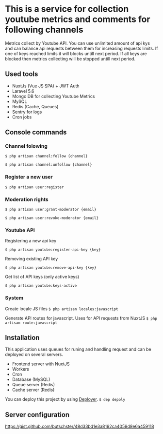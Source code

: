 # This is a service for collection youtube metrics and comments for following channels

Metrics collect by Youtube API. You can use unlimited amount of api kys and can balance api requests between them for increasing requests limits. If one of keys reached limits it will blocks untill next period. If all keys are blocked then metrics collecting will be stopped untill next period.

## Used tools

- NuxtJs (Vue JS SPA) + JWT Auth 
- Laravel 5.6
- Mongo DB for collecting Youtube Metrics
- MySQL
- Redis (Cache, Queues)
- Sentry for logs
- Cron jobs

## Console commands

### Channel folowing

`$ php artisan channel:follow {channel}`

`$ php artisan channel:unfollow {channel}`

### Register a new user

`$ php artisan user:register`

### Moderation rights

`$ php artisan user:grant-moderator {email}`

`$ php artisan user:revoke-moderator {email}`

### Youtube API

Registering a new api key

`$ php artisan youtube:register-api-key {key}`

Removing existing API key

`$ php artisan youtube:remove-api-key {key}`

Get list of API keys (only active keys)

`$ php artisan youtube:keys-active`

### System

Create locale JS files
`$ php artisan locales:javascript`

Generate API routes for javascript. Uses for API requests from NuxtJS
`$ php artisan route:javascript`

## Installation
This application uses queues for runing and handling request and can be deployed on several servers.

- Frontend server with NuxtJS
- Workers
- Cron
- Database (MySQL)
- Queue server (Redis)
- Cache server (Redis)

You can deploy this project by using [Deployer](https://deployer.org/).
`$ dep depoly`

## Server configuration
https://gist.github.com/butschster/48d33bd1e3a8192ca4059d8e6a459118
